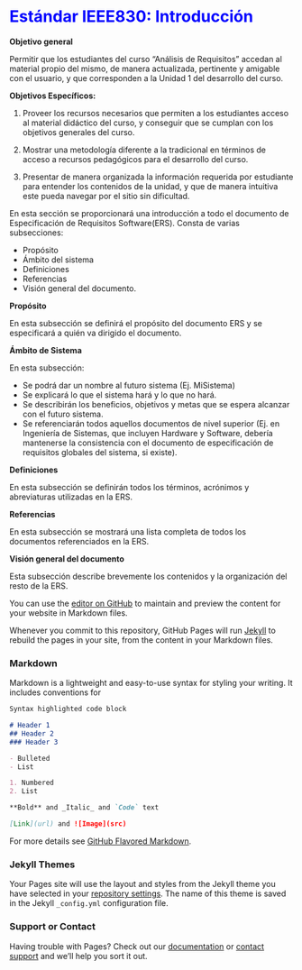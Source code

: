 <h1 style="color:blue;">Estándar IEEE830: Introducción</h1>

**Objetivo general** 

   Permitir que los estudiantes del curso “Análisis de Requisitos” accedan al material propio del mismo, de manera actualizada, pertinente y amigable con el usuario, y que corresponden a la Unidad 1 del desarrollo del curso.

**Objetivos Específicos:**

  1. Proveer los recursos necesarios que permiten a los estudiantes acceso al material didáctico del curso, y conseguir que se cumplan con los objetivos generales del curso. 

  2. Mostrar una metodología diferente a la tradicional en términos de acceso a recursos pedagógicos para el desarrollo del curso.

  3. Presentar de manera organizada la información requerida por estudiante para entender los contenidos de la unidad, y que de manera intuitiva este pueda navegar por el sitio sin dificultad.

En esta sección se proporcionará una introducción a todo el documento de Especificación de Requisitos Software(ERS). Consta de varias subsecciones:

 - Propósito
 - Ámbito del sistema
 - Definiciones
 - Referencias
 - Visión general del documento.

**Propósito**

En esta subsección se definirá el propósito del documento ERS y se especificará a quién va dirigido el documento.

**Ámbito de Sistema**

En esta subsección:

 - Se podrá dar un nombre al futuro sistema (Ej. MiSistema)
 - Se explicará lo que el sistema hará y lo que no hará.
 - Se describirán los beneficios, objetivos y metas que se espera alcanzar con el futuro sistema.
 - Se referenciarán todos aquellos documentos de nivel superior (Ej. en Ingeniería de Sistemas, que incluyen Hardware y Software,      debería mantenerse la consistencia con el documento de especificación de requisitos globales del sistema, si existe).

**Definiciones**

En esta subsección se definirán todos los términos, acrónimos y abreviaturas utilizadas en la ERS.

**Referencias**

En esta subsección se mostrará una lista completa de todos los documentos referenciados en la ERS.

**Visión general del documento**

Esta subsección describe brevemente los contenidos y la organización del resto de la ERS.

You can use the [editor on GitHub](https://github.com/jesuisreveur/OVI/edit/master/index.md) to maintain and preview the content for your website in Markdown files.

Whenever you commit to this repository, GitHub Pages will run [Jekyll](https://jekyllrb.com/) to rebuild the pages in your site, from the content in your Markdown files.

### Markdown

Markdown is a lightweight and easy-to-use syntax for styling your writing. It includes conventions for

```markdown
Syntax highlighted code block

# Header 1
## Header 2
### Header 3

- Bulleted
- List

1. Numbered
2. List

**Bold** and _Italic_ and `Code` text

[Link](url) and ![Image](src)
```

For more details see [GitHub Flavored Markdown](https://guides.github.com/features/mastering-markdown/).

### Jekyll Themes

Your Pages site will use the layout and styles from the Jekyll theme you have selected in your [repository settings](https://github.com/jesuisreveur/OVI/settings). The name of this theme is saved in the Jekyll `_config.yml` configuration file.

### Support or Contact

Having trouble with Pages? Check out our [documentation](https://help.github.com/categories/github-pages-basics/) or [contact support](https://github.com/contact) and we’ll help you sort it out.
